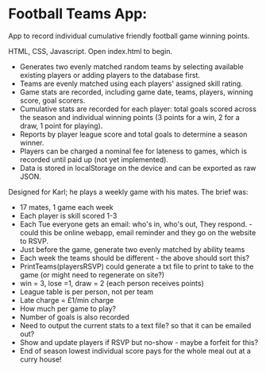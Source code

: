 
# Football Teams App:

App to record individual cumulative friendly football game winning points.

HTML, CSS, Javascript. Open index.html to begin.

- Generates two evenly matched random teams by selecting available existing players or adding players to the database first.
- Teams are evenly matched using each players' assigned skill rating.
- Game stats are recorded, including game date, teams, players, winning score, goal scorers.
- Cumulative stats are recorded for each player: total goals scored across the season and individual winning points (3 points for a win, 2 for a draw, 1 point for playing).
- Reports by player league score and total goals to determine a season winner.
- Players can be charged a nominal fee for lateness to games, which is recorded until paid up (not yet implemented).
- Data is stored in localStorage on the device and can be exported as raw JSON.

Designed for Karl; he plays a weekly game with his mates. The brief was:

- 17 mates, 1 game each week
- Each player is skill scored 1-3
- Each Tue everyone gets an email: who's in, who's out, They respond. - could this be online webapp, email reminder and they go on the website to RSVP.
- Just before the game, generate two evenly matched by ability teams
- Each week the teams should be different - the above should sort this?
- PrintTeams(playersRSVP) could generate a txt file to print to take to the game (or might need to regenerate on site?)
- win = 3, lose =1, draw = 2 (each person receives points)
- League table is per person, not per team
- Late charge = £1/min charge
- How much per game to play?
- Number of goals is also recorded
- Need to output the current stats to a text file? so that it can be emailed out?
- Show and update players if RSVP but no-show - maybe a forfeit for this?
- End of season lowest individual score pays for the whole meal out at a curry house!
